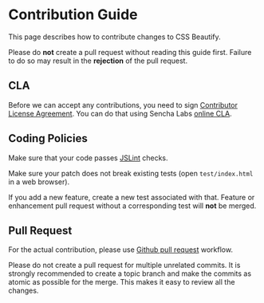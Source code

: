 # Contribution Guide

This page describes how to contribute changes to CSS Beautify.

Please do **not** create a pull request without reading this guide first. Failure to do so may result in the **rejection** of the pull request.

## CLA

Before we can accept any contributions, you need to sign [Contributor License Agreement](http://en.wikipedia.org/wiki/Contributor_License_Agreement). You can do that using Sencha Labs [online CLA](http://www.sencha.com/cla).

## Coding Policies

Make sure that your code passes [JSLint](http://jslint.com) checks.

Make sure your patch does not break existing tests (open <code>test/index.html</code> in a web browser).

If you add a new feature, create a new test associated with that. Feature or enhancement pull request without a corresponding test will **not** be merged.

## Pull Request

For the actual contribution, please use [Github pull request](http://help.github.com/pull-requests/) workflow.

Please do not create a pull request for multiple unrelated commits. It is strongly recommended to create a topic branch and make the commits as atomic as possible for the merge. This makes it easy to review all the changes.
